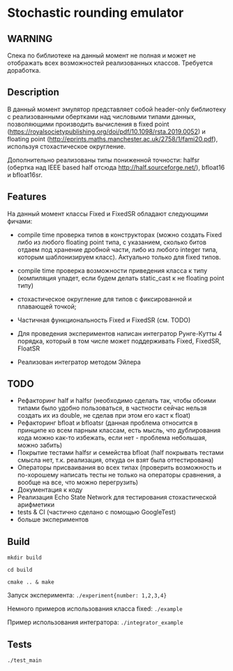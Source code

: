 # Stochastic rounding emulator

## WARNING

Спека по библиотеке на данный момент не полная и может не отображать всех возможностей реализованных классов. Требуется доработка.

## Description

В данный момент эмулятор представляет собой header-only библиотеку с реализованными обертками над числовыми типами данных, позволяющими производить вычисления в 
fixed point (https://royalsocietypublishing.org/doi/pdf/10.1098/rsta.2019.0052) и floating point (http://eprints.maths.manchester.ac.uk/2758/1/fami20.pdf), используя стохастическое округление.

Дополнительно реализованы типы пониженной точности: halfsr (обертка над IEEE based half отсюда http://half.sourceforge.net/), bfloat16 и bfloat16sr.

## Features

На данный момент классы Fixed и FixedSR обладают следующими фичами:

- compile time проверка типов в конструкторах (можно создать Fixed либо из любого floating point типа, с указанием, сколько битов отдаем под хранение дробной части, либо из любого integer типа, которым шаблонизируем класс). Актуально только для fixed типов.

- compile time проверка возможности приведения класса к типу (компиляция упадет, если будем делать static_cast к не floating point типу) 

- стохастическое округление для типов с фиксированной и плавающей точкой;

- Частичная функциональность Fixed и FixedSR  (см. TODO)

- Для проведения экспериментов написан интегратор Рунге-Кутты 4 порядка, который в том числе может поддерживать Fixed, FixedSR, FloatSR

- Реализован интегратор методом Эйлера

## TODO

- Рефакторинг half и halfsr (необходимо сделать так, чтобы обоими типами было удобно пользоваться, в частности сейчас нельзя создать их из double, не сделав при этом его каст к float)
- Рефакторинг bfloat и bfloatsr (данная проблема относится в принципе ко всем парным классам, есть мысль, что дублирования кода можно как-то избежать, если нет - проблема небольшая, можно забить)
- Покрытие тестами halfsr и семейства bfloat (half покрывать тестами смысла нет, т.к. реализация, откуда он взят была оттестирована)
- Операторы присваивания во всех типах (проверить возможность и по-хорошему написать тесты не только на операторы сравнения, а вообще на все, что можно перегрузить)
- Документация к коду
- Реализация Echo State Network для тестирования стохастической арифметики
- tests & CI (частично сделано с помощью GoogleTest)
- больше экспериментов

## Build
`mkdir build` 

`cd build` 

`cmake .. & make`

Запуск эксперимента:
`./experiment{number: 1,2,3,4}`

Немного примеров использования класса fixed:
`./example`

Пример использования интегратора:
`./integrator_example`

## Tests
`./test_main`
